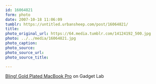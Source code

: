 ```yaml
---
id: 16064821
form: photo
date: 2007-10-18 11:06:09
tumblr: https://untitled.urbansheep.com/post/16064821/
title:
photo_original_url: https://64.media.tumblr.com/14124192_500.jpg
photo: ../../media/16064821.jpg
photo_caption:
photo_source:
photo_source_url:
photo_source_title:

---
```


<p><a href="http://blog.wired.com/gadgets/2007/10/bling-gold-plat.html">Bling! Gold Plated MacBook Pro</a> on Gadget Lab</p>
